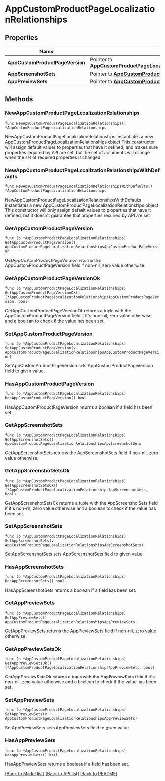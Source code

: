 # AppCustomProductPageLocalizationRelationships

## Properties

Name | Type | Description | Notes
------------ | ------------- | ------------- | -------------
**AppCustomProductPageVersion** | Pointer to [**AppCustomProductPageLocalizationRelationshipsAppCustomProductPageVersion**](AppCustomProductPageLocalizationRelationshipsAppCustomProductPageVersion.md) |  | [optional] 
**AppScreenshotSets** | Pointer to [**AppCustomProductPageLocalizationRelationshipsAppScreenshotSets**](AppCustomProductPageLocalizationRelationshipsAppScreenshotSets.md) |  | [optional] 
**AppPreviewSets** | Pointer to [**AppCustomProductPageLocalizationRelationshipsAppPreviewSets**](AppCustomProductPageLocalizationRelationshipsAppPreviewSets.md) |  | [optional] 

## Methods

### NewAppCustomProductPageLocalizationRelationships

`func NewAppCustomProductPageLocalizationRelationships() *AppCustomProductPageLocalizationRelationships`

NewAppCustomProductPageLocalizationRelationships instantiates a new AppCustomProductPageLocalizationRelationships object
This constructor will assign default values to properties that have it defined,
and makes sure properties required by API are set, but the set of arguments
will change when the set of required properties is changed

### NewAppCustomProductPageLocalizationRelationshipsWithDefaults

`func NewAppCustomProductPageLocalizationRelationshipsWithDefaults() *AppCustomProductPageLocalizationRelationships`

NewAppCustomProductPageLocalizationRelationshipsWithDefaults instantiates a new AppCustomProductPageLocalizationRelationships object
This constructor will only assign default values to properties that have it defined,
but it doesn't guarantee that properties required by API are set

### GetAppCustomProductPageVersion

`func (o *AppCustomProductPageLocalizationRelationships) GetAppCustomProductPageVersion() AppCustomProductPageLocalizationRelationshipsAppCustomProductPageVersion`

GetAppCustomProductPageVersion returns the AppCustomProductPageVersion field if non-nil, zero value otherwise.

### GetAppCustomProductPageVersionOk

`func (o *AppCustomProductPageLocalizationRelationships) GetAppCustomProductPageVersionOk() (*AppCustomProductPageLocalizationRelationshipsAppCustomProductPageVersion, bool)`

GetAppCustomProductPageVersionOk returns a tuple with the AppCustomProductPageVersion field if it's non-nil, zero value otherwise
and a boolean to check if the value has been set.

### SetAppCustomProductPageVersion

`func (o *AppCustomProductPageLocalizationRelationships) SetAppCustomProductPageVersion(v AppCustomProductPageLocalizationRelationshipsAppCustomProductPageVersion)`

SetAppCustomProductPageVersion sets AppCustomProductPageVersion field to given value.

### HasAppCustomProductPageVersion

`func (o *AppCustomProductPageLocalizationRelationships) HasAppCustomProductPageVersion() bool`

HasAppCustomProductPageVersion returns a boolean if a field has been set.

### GetAppScreenshotSets

`func (o *AppCustomProductPageLocalizationRelationships) GetAppScreenshotSets() AppCustomProductPageLocalizationRelationshipsAppScreenshotSets`

GetAppScreenshotSets returns the AppScreenshotSets field if non-nil, zero value otherwise.

### GetAppScreenshotSetsOk

`func (o *AppCustomProductPageLocalizationRelationships) GetAppScreenshotSetsOk() (*AppCustomProductPageLocalizationRelationshipsAppScreenshotSets, bool)`

GetAppScreenshotSetsOk returns a tuple with the AppScreenshotSets field if it's non-nil, zero value otherwise
and a boolean to check if the value has been set.

### SetAppScreenshotSets

`func (o *AppCustomProductPageLocalizationRelationships) SetAppScreenshotSets(v AppCustomProductPageLocalizationRelationshipsAppScreenshotSets)`

SetAppScreenshotSets sets AppScreenshotSets field to given value.

### HasAppScreenshotSets

`func (o *AppCustomProductPageLocalizationRelationships) HasAppScreenshotSets() bool`

HasAppScreenshotSets returns a boolean if a field has been set.

### GetAppPreviewSets

`func (o *AppCustomProductPageLocalizationRelationships) GetAppPreviewSets() AppCustomProductPageLocalizationRelationshipsAppPreviewSets`

GetAppPreviewSets returns the AppPreviewSets field if non-nil, zero value otherwise.

### GetAppPreviewSetsOk

`func (o *AppCustomProductPageLocalizationRelationships) GetAppPreviewSetsOk() (*AppCustomProductPageLocalizationRelationshipsAppPreviewSets, bool)`

GetAppPreviewSetsOk returns a tuple with the AppPreviewSets field if it's non-nil, zero value otherwise
and a boolean to check if the value has been set.

### SetAppPreviewSets

`func (o *AppCustomProductPageLocalizationRelationships) SetAppPreviewSets(v AppCustomProductPageLocalizationRelationshipsAppPreviewSets)`

SetAppPreviewSets sets AppPreviewSets field to given value.

### HasAppPreviewSets

`func (o *AppCustomProductPageLocalizationRelationships) HasAppPreviewSets() bool`

HasAppPreviewSets returns a boolean if a field has been set.


[[Back to Model list]](../README.md#documentation-for-models) [[Back to API list]](../README.md#documentation-for-api-endpoints) [[Back to README]](../README.md)


